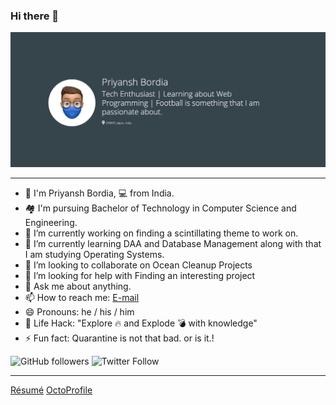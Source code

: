 ### Hi there 👋


<!--
**PriyanshBordia/PriyanshBordia** is a ✨ _special_ ✨ repository because its `README.md` (this file) appears on your GitHub profile.
Here are some ideas to get you started:
-->
<img src = "https://github.com/PriyanshBordia/PriyanshBordia.github.io/blob/master/Cards/Screenshot%202020-12-17%20at%207.04.10%20PM.png" />

<hr>

- 👋 I'm Priyansh Bordia, 💻 from India.
- 🏘 I'm pursuing Bachelor of Technology in Computer Science and Engineering.
- 🔭 I’m currently working on finding a scintillating theme to work on.
- 🌱 I’m currently learning DAA and Database Management along with that I am studying Operating Systems.
- 👯 I’m looking to collaborate on Ocean Cleanup Projects
- 🤔 I’m looking for help with Finding an interesting project
- 💬 Ask me about <a href = "https://priyanshbordia.github.io" style="text-decoration: none !important;">anything</a>. 
- 📫 How to reach me: <a href = "mailto:priyanshbordia2@gmail.com">E-mail</a>
- 😄 Pronouns: he / his / him
- 🎯 Life Hack: "Explore 🔥 and Explode 💣 with knowledge"
- ⚡ Fun fact: Quarantine is not that bad. or is it.!

![GitHub followers](https://img.shields.io/github/followers/PriyanshBordia?label=Follow&style=social)
![Twitter Follow](https://img.shields.io/twitter/follow/PriyanshBordia1?label=Follow&style=social)
<br><hr>
[Résumé](https://drive.google.com/file/d/1-QIbu3gUQHk2LxPiANF322I9xVQ4z-hl/view)
[OctoProfile](https://octoprofile.now.sh/user?id=PriyanshBordia)
<!--
<a href="https://github.com/PriyanshBordia" aria-label="Follow @PriyanshBordia on GitHub"><img  src="https://img.shields.io/badge/Follow👉-@PriyanshBordia-navy?style=for-the-badge"/>
</a>
-->
